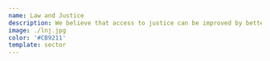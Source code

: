```yaml
---
name: Law and Justice
description: We believe that access to justice can be improved by better access to information. We curate datasets, build tools and create resources to promote evidence based reforms in the sector.
image: ./lnj.jpg
color: '#CB9211'
template: sector
---
```

